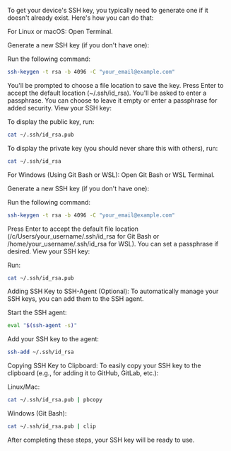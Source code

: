 To get your device's SSH key, you typically need to generate one if it doesn't already exist. Here's how you can do that:

For Linux or macOS:
Open Terminal.

Generate a new SSH key (if you don't have one):

Run the following command:
```bash
ssh-keygen -t rsa -b 4096 -C "your_email@example.com"
```

You'll be prompted to choose a file location to save the key. Press Enter to accept the default location (~/.ssh/id_rsa).
You'll be asked to enter a passphrase. You can choose to leave it empty or enter a passphrase for added security.
View your SSH key:

To display the public key, run:
```bash
cat ~/.ssh/id_rsa.pub
```

To display the private key (you should never share this with others), run:
```bash
cat ~/.ssh/id_rsa
```

For Windows (Using Git Bash or WSL):
Open Git Bash or WSL Terminal.

Generate a new SSH key (if you don't have one):

Run the following command:
```bash
ssh-keygen -t rsa -b 4096 -C "your_email@example.com"
```

Press Enter to accept the default file location (/c/Users/your_username/.ssh/id_rsa for Git Bash or /home/your_username/.ssh/id_rsa for WSL).
You can set a passphrase if desired.
View your SSH key:

Run:
```bash
cat ~/.ssh/id_rsa.pub
```

Adding SSH Key to SSH-Agent (Optional):
To automatically manage your SSH keys, you can add them to the SSH agent.

Start the SSH agent:
```bash
eval "$(ssh-agent -s)"
```

Add your SSH key to the agent:
```bash
ssh-add ~/.ssh/id_rsa
```

Copying SSH Key to Clipboard:
To easily copy your SSH key to the clipboard (e.g., for adding it to GitHub, GitLab, etc.):

Linux/Mac:
```bash
cat ~/.ssh/id_rsa.pub | pbcopy
```

Windows (Git Bash):
```bash
cat ~/.ssh/id_rsa.pub | clip
```

After completing these steps, your SSH key will be ready to use.
